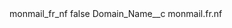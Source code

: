 <?xml version="1.0" encoding="UTF-8"?>
<CustomMetadata xmlns="http://soap.sforce.com/2006/04/metadata" xmlns:xsi="http://www.w3.org/2001/XMLSchema-instance" xmlns:xsd="http://www.w3.org/2001/XMLSchema">
    <label>monmail_fr_nf</label>
    <protected>false</protected>
    <values>
        <field>Domain_Name__c</field>
        <value xsi:type="xsd:string">monmail.fr.nf</value>
    </values>
</CustomMetadata>
